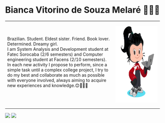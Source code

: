 <h1 align="center">Bianca Vitorino de Souza Melaré 👩🏻‍💻 </h1>
<table border=0>
<tr> <td width="70%">
Brazilian. Student. Eldest sister. Friend. Book lover. Determined. Dreamy girl.
<br>
I am System Analysis and Development student at Fatec Sorocaba (2/6 semesters) and Computer engineering student at Facens (2/10 semesters). 
<br>
In each new activity I propose to perform, since a simple task until a complex college project, I try to do my best and collaborate as much as possible with everyone involved, always aiming to acquire new experiences and knowledge.😊👩🏻‍💻
<br><br>
  </td>
 <td width="30%">
  <p align="center">
<img src="imagens/git (1).png/" width="250" height="250"/>
</p>
  </td></tr>
</table>
 <div>
<a href = "mailto:biancavsmelare@gmail.com"><img src="https://img.shields.io/badge/Gmail-D14836?style=for-the-badge&logo=gmail&logoColor=white" target="_blank"></a>
<a href="https://www.linkedin.com/in/bianca-melaré-ba1a89241/" target="_blank"><img src="https://img.shields.io/badge/-LinkedIn-%230077B5?style=for-the-badge&logo=linkedin&logoColor=white" target="_blank"></a>   
</div>
